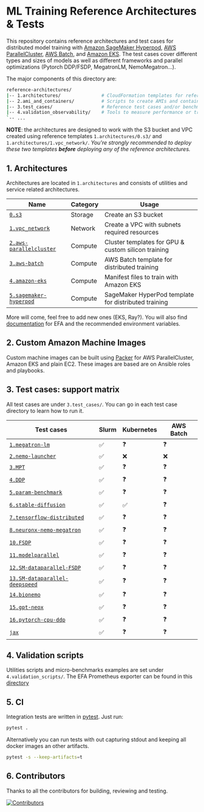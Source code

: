 # ML Training Reference Architectures & Tests <!-- omit from toc -->

This repository contains reference architectures and test cases for distributed model training with [Amazon SageMaker Hyperpod](https://docs.aws.amazon.com/sagemaker/latest/dg/sagemaker-hyperpod.html), [AWS ParallelCluster](https://docs.aws.amazon.com/parallelcluster/latest/ug/what-is-aws-parallelcluster.html), [AWS Batch](https://docs.aws.amazon.com/batch/latest/userguide/what-is-batch.html), and [Amazon EKS](https://docs.aws.amazon.com/eks/latest/userguide/getting-started-console.html). The test cases cover different types and sizes of models as well as different frameworks and parallel optimizations (Pytorch DDP/FSDP, MegatronLM, NemoMegatron...).

The major components of this directory are:

```bash
reference-architectures/
|-- 1.architectures/               # CloudFormation templates for reference arch
|-- 2.ami_and_containers/          # Scripts to create AMIs and container images
|-- 3.test_cases/                  # Reference test cases and/or benchmark scripts
|-- 4.validation_observability/    # Tools to measure performance or troubleshoot
`-- ...
```

**NOTE**: the architectures are designed to work with the S3 bucket and VPC created using reference templates `1.architectures/0.s3/` and `1.architectures/1.vpc_network/`. _You're strongly recommended to deploy these two templates **before** deploying any of the reference architectures._

## 1. Architectures

Architectures are located in `1.architectures` and consists of utilities and service related architectures.

| Name                                                               | Category | Usage                                               |
| ------------------------------------------------------------------ | -------- | --------------------------------------------------- |
| [`0.s3`](./1.architectures/0.s3)                                   | Storage  | Create an S3 bucket                                 |
| [`1.vpc_network`](./1.architectures/1.vpc_network)                 | Network  | Create a VPC with subnets required resources        |
| [`2.aws-parallelcluster`](./1.architectures/2.aws-parallelcluster) | Compute  | Cluster templates for GPU & custom silicon training |
| [`3.aws-batch`](./1.architectures/3.aws-batch)                     | Compute  | AWS Batch template for distributed training         |
| [`4.amazon-eks`](./1.architectures/4.amazon-eks)                   | Compute  | Manifest files to train with Amazon EKS             |
| [`5.sagemaker-hyperpod`](./1.architectures/5.sagemaker-hyperpod)   | Compute  | SageMaker HyperPod template for distributed training|

More will come, feel free to add new ones (EKS, Ray?). You will also find [documentation](./1.architectures/efa-cheatsheet.md) for EFA and the recommended environment variables.

## 2. Custom Amazon Machine Images

Custom machine images can be built using [Packer](www.packer.io) for AWS ParallelCluster, Amazon EKS and plain EC2. These images are based are on Ansible roles and playbooks.

## 3. Test cases: support matrix

All test cases are under `3.test_cases/`. You can go in each test case directory to learn how to run it.

| Test cases                                                                    | Slurm | Kubernetes  | AWS Batch  |
| ----------------------------------------------------------------------------- | ----- | ----------- | ---------- |
| [`1.megatron-lm`](./3.test_cases/1.megatron-lm)                               |  ✅   | ❓          | ❓         |
| [`2.nemo-launcher`](./3.test_cases/2.nemo-launcher)                           |  ✅   | ❌          | ❌         |
| [`3.MPT`](./3.test_cases/3.MPT)                                               |  ✅   | ❓          | ❓         |
| [`4.DDP`](./3.test_cases/4.DDP)                                               |  ✅   | ❓          | ❓         |
| [`5.param-benchmark`](./3.test_cases/5.param-benchmark)                       |  ✅   | ❓          | ❓         |
| [`6.stable-diffusion`](./3.test_cases/6.stable-diffusion)                     |  ✅   | ✅          | ❓         |
| [`7.tensorflow-distributed`](./3.test_cases/7.tensorflow-distributed)         |  ✅   | ❓          | ❓         |
| [`8.neuronx-nemo-megatron`](./3.test_cases/8.neuronx-nemo-megatron)           |  ✅   | ❓          | ❓         |
| [`10.FSDP`](./3.test_cases/10.FSDP)                                           |  ✅   | ❓          | ❓         |
| [`11.modelparallel`](./3.test_cases/11.modelparallel)                         |  ✅   | ❓          | ❓         |
| [`12.SM-dataparallel-FSDP`](./3.test_cases/12.SM-dataparallel-FSDP)           |  ✅   | ❓          | ❓         |
| [`13.SM-dataparallel-deepspeed`](./3.test_cases/13.SM-dataparallel-deepspeed) |  ✅   | ❓          | ❓         |
| [`14.bionemo`](./3.test_cases/14.bionemo)                                     |  ✅   | ❓          | ❓         |
| [`15.gpt-neox`](./3.test_cases/15.gpt-neox)                                   |  ✅   | ❓          | ❓         |
| [`16.pytorch-cpu-ddp`](./3.test_cases/16.pytorch-cpu-dpp)                     |  ✅   | ❓          | ❓         |
| [`jax`](./3.test_cases/jax)                                                   |  ✅   | ❓          | ❓         |

## 4. Validation scripts

Utilities scripts and micro-benchmarks examples are set under `4.validation_scripts/`. The EFA Prometheus exporter can be found in this [directory](./4.validation_and_observability/3.efa-node-exporter) 

## 5. CI

Integration tests are written in [pytest](https://docs.pytest.org). Just run:

```bash
pytest .
```

Alternatively you can run tests with out capturing stdout and keeping all docker images an other artifacts.

```bash
pytest -s --keep-artifacts=t
```

## 6. Contributors

Thanks to all the contributors for building, reviewing and testing.

[![Contributors](https://contrib.rocks/image?repo=aws-samples/awsome-distributed-training)](https://github.com/aws-samples/awsome-distributed-training/graphs/contributors)
